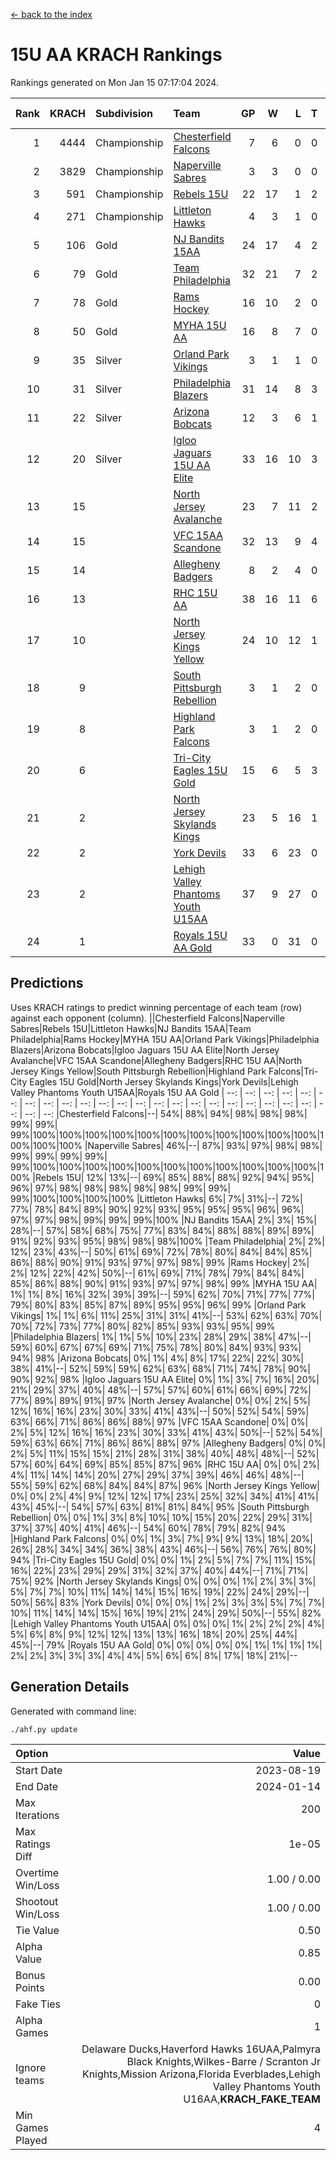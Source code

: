 [<- back to the index](readme.md)
# 15U AA KRACH Rankings
Rankings generated on Mon Jan 15 07:17:04 2024.

Rank|KRACH|Subdivision|Team|GP|W|L|T|OTW|OTL|SoS|Exp Wins|Win Diff
---:|---:|:---|:---|---:|---:|---:|---:|---:|---:|---:|---:|---:
1|4444|Championship|[Chesterfield Falcons](https://gamesheetstats.com/seasons/3659/teams/143334/schedule)|7|6|0|0|1|0|97|7.8|-0.0
2|3829|Championship|[Naperville Sabres](https://gamesheetstats.com/seasons/3659/teams/143335/schedule)|3|3|0|0|0|0|165|3.8|-0.0
3|591|Championship|[Rebels 15U](https://gamesheetstats.com/seasons/3659/teams/140654/schedule)|22|17|1|2|1|1|403|19.8|-0.0
4|271|Championship|[Littleton Hawks](https://gamesheetstats.com/seasons/3659/teams/177078/schedule)|4|3|1|0|0|0|149|3.8|-0.0
5|106|Gold|[NJ Bandits 15AA](https://gamesheetstats.com/seasons/3659/teams/140648/schedule)|24|17|4|2|0|1|93|18.9|0.0
6|79|Gold|[Team Philadelphia](https://gamesheetstats.com/seasons/3659/teams/140657/schedule)|32|21|7|2|2|0|82|24.9|0.0
7|78|Gold|[Rams Hockey](https://gamesheetstats.com/seasons/3659/teams/140653/schedule)|16|10|2|0|2|2|285|12.9|0.0
8|50|Gold|[MYHA 15U AA](https://gamesheetstats.com/seasons/3659/teams/140647/schedule)|16|8|7|0|1|0|555|9.9|0.0
9|35|Silver|[Orland Park Vikings](https://gamesheetstats.com/seasons/3659/teams/198224/schedule)|3|1|1|0|1|0|20|2.9|0.0
10|31|Silver|[Philadelphia Blazers](https://gamesheetstats.com/seasons/3659/teams/140652/schedule)|31|14|8|3|5|1|25|21.4|0.0
11|22|Silver|[Arizona Bobcats](https://gamesheetstats.com/seasons/3659/teams/143338/schedule)|12|3|6|1|0|2|446|4.4|0.0
12|20|Silver|[Igloo Jaguars 15U AA Elite](https://gamesheetstats.com/seasons/3659/teams/140645/schedule)|33|16|10|3|2|2|24|20.4|0.0
13|15||[North Jersey Avalanche](https://gamesheetstats.com/seasons/3659/teams/140649/schedule)|23|7|11|2|2|1|217|10.9|0.0
14|15||[VFC 15AA Scandone](https://gamesheetstats.com/seasons/3659/teams/140659/schedule)|32|13|9|4|2|4|175|17.9|0.0
15|14||[Allegheny Badgers](https://gamesheetstats.com/seasons/3659/teams/143336/schedule)|8|2|4|0|1|1|571|3.9|0.0
16|13||[RHC 15U AA](https://gamesheetstats.com/seasons/3659/teams/140655/schedule)|38|16|11|6|0|5|57|19.9|0.0
17|10||[North Jersey Kings Yellow](https://gamesheetstats.com/seasons/3659/teams/140650/schedule)|24|10|12|1|1|0|47|12.4|0.0
18|9||[South Pittsburgh Rebellion](https://gamesheetstats.com/seasons/3659/teams/144442/schedule)|3|1|2|0|0|0|157|1.9|0.0
19|8||[Highland Park Falcons](https://gamesheetstats.com/seasons/3659/teams/198223/schedule)|3|1|2|0|0|0|28|1.9|0.0
20|6||[Tri-City Eagles 15U Gold](https://gamesheetstats.com/seasons/3659/teams/140658/schedule)|15|6|5|3|0|1|17|8.4|0.0
21|2||[North Jersey Skylands Kings](https://gamesheetstats.com/seasons/3659/teams/140651/schedule)|23|5|16|1|0|1|92|6.4|0.0
22|2||[York Devils](https://gamesheetstats.com/seasons/3659/teams/140660/schedule)|33|6|23|0|2|2|41|8.9|0.0
23|2||[Lehigh Valley Phantoms Youth U15AA](https://gamesheetstats.com/seasons/3659/teams/140646/schedule)|37|9|27|0|0|1|135|9.9|0.0
24|1||[Royals 15U AA Gold](https://gamesheetstats.com/seasons/3659/teams/140656/schedule)|33|0|31|0|2|0|23|2.9|0.0

## Predictions
Uses KRACH ratings to predict winning percentage of each team (row) against each opponent (column).
||Chesterfield Falcons|Naperville Sabres|Rebels 15U|Littleton Hawks|NJ Bandits 15AA|Team Philadelphia|Rams Hockey|MYHA 15U AA|Orland Park Vikings|Philadelphia Blazers|Arizona Bobcats|Igloo Jaguars 15U AA Elite|North Jersey Avalanche|VFC 15AA Scandone|Allegheny Badgers|RHC 15U AA|North Jersey Kings Yellow|South Pittsburgh Rebellion|Highland Park Falcons|Tri-City Eagles 15U Gold|North Jersey Skylands Kings|York Devils|Lehigh Valley Phantoms Youth U15AA|Royals 15U AA Gold
| --: | --: | --: | --: | --: | --: | --: | --: | --: | --: | --: | --: | --: | --: | --: | --: | --: | --: | --: | --: | --: | --: | --: | --: | --: 
|Chesterfield Falcons|--| 54%| 88%| 94%| 98%| 98%| 98%| 99%| 99%| 99%|100%|100%|100%|100%|100%|100%|100%|100%|100%|100%|100%|100%|100%|100%
|Naperville Sabres| 46%|--| 87%| 93%| 97%| 98%| 98%| 99%| 99%| 99%| 99%| 99%|100%|100%|100%|100%|100%|100%|100%|100%|100%|100%|100%|100%
|Rebels 15U| 12%| 13%|--| 69%| 85%| 88%| 88%| 92%| 94%| 95%| 96%| 97%| 98%| 98%| 98%| 98%| 98%| 99%| 99%| 99%|100%|100%|100%|100%
|Littleton Hawks|  6%|  7%| 31%|--| 72%| 77%| 78%| 84%| 89%| 90%| 92%| 93%| 95%| 95%| 95%| 96%| 96%| 97%| 97%| 98%| 99%| 99%| 99%|100%
|NJ Bandits 15AA|  2%|  3%| 15%| 28%|--| 57%| 58%| 68%| 75%| 77%| 83%| 84%| 88%| 88%| 89%| 89%| 91%| 92%| 93%| 95%| 98%| 98%| 98%|100%
|Team Philadelphia|  2%|  2%| 12%| 23%| 43%|--| 50%| 61%| 69%| 72%| 78%| 80%| 84%| 84%| 85%| 86%| 88%| 90%| 91%| 93%| 97%| 97%| 98%| 99%
|Rams Hockey|  2%|  2%| 12%| 22%| 42%| 50%|--| 61%| 69%| 71%| 78%| 79%| 84%| 84%| 85%| 86%| 88%| 90%| 91%| 93%| 97%| 97%| 98%| 99%
|MYHA 15U AA|  1%|  1%|  8%| 16%| 32%| 39%| 39%|--| 59%| 62%| 70%| 71%| 77%| 77%| 79%| 80%| 83%| 85%| 87%| 89%| 95%| 95%| 96%| 99%
|Orland Park Vikings|  1%|  1%|  6%| 11%| 25%| 31%| 31%| 41%|--| 53%| 62%| 63%| 70%| 70%| 72%| 73%| 77%| 80%| 82%| 85%| 93%| 93%| 95%| 99%
|Philadelphia Blazers|  1%|  1%|  5%| 10%| 23%| 28%| 29%| 38%| 47%|--| 59%| 60%| 67%| 67%| 69%| 71%| 75%| 78%| 80%| 84%| 93%| 93%| 94%| 98%
|Arizona Bobcats|  0%|  1%|  4%|  8%| 17%| 22%| 22%| 30%| 38%| 41%|--| 52%| 59%| 59%| 62%| 63%| 68%| 71%| 74%| 78%| 90%| 90%| 92%| 98%
|Igloo Jaguars 15U AA Elite|  0%|  1%|  3%|  7%| 16%| 20%| 21%| 29%| 37%| 40%| 48%|--| 57%| 57%| 60%| 61%| 66%| 69%| 72%| 77%| 89%| 89%| 91%| 97%
|North Jersey Avalanche|  0%|  0%|  2%|  5%| 12%| 16%| 16%| 23%| 30%| 33%| 41%| 43%|--| 50%| 52%| 54%| 59%| 63%| 66%| 71%| 86%| 86%| 88%| 97%
|VFC 15AA Scandone|  0%|  0%|  2%|  5%| 12%| 16%| 16%| 23%| 30%| 33%| 41%| 43%| 50%|--| 52%| 54%| 59%| 63%| 66%| 71%| 86%| 86%| 88%| 97%
|Allegheny Badgers|  0%|  0%|  2%|  5%| 11%| 15%| 15%| 21%| 28%| 31%| 38%| 40%| 48%| 48%|--| 52%| 57%| 60%| 64%| 69%| 85%| 85%| 87%| 96%
|RHC 15U AA|  0%|  0%|  2%|  4%| 11%| 14%| 14%| 20%| 27%| 29%| 37%| 39%| 46%| 46%| 48%|--| 55%| 59%| 62%| 68%| 84%| 84%| 87%| 96%
|North Jersey Kings Yellow|  0%|  0%|  2%|  4%|  9%| 12%| 12%| 17%| 23%| 25%| 32%| 34%| 41%| 41%| 43%| 45%|--| 54%| 57%| 63%| 81%| 81%| 84%| 95%
|South Pittsburgh Rebellion|  0%|  0%|  1%|  3%|  8%| 10%| 10%| 15%| 20%| 22%| 29%| 31%| 37%| 37%| 40%| 41%| 46%|--| 54%| 60%| 78%| 79%| 82%| 94%
|Highland Park Falcons|  0%|  0%|  1%|  3%|  7%|  9%|  9%| 13%| 18%| 20%| 26%| 28%| 34%| 34%| 36%| 38%| 43%| 46%|--| 56%| 76%| 76%| 80%| 94%
|Tri-City Eagles 15U Gold|  0%|  0%|  1%|  2%|  5%|  7%|  7%| 11%| 15%| 16%| 22%| 23%| 29%| 29%| 31%| 32%| 37%| 40%| 44%|--| 71%| 71%| 75%| 92%
|North Jersey Skylands Kings|  0%|  0%|  0%|  1%|  2%|  3%|  3%|  5%|  7%|  7%| 10%| 11%| 14%| 14%| 15%| 16%| 19%| 22%| 24%| 29%|--| 50%| 56%| 83%
|York Devils|  0%|  0%|  0%|  1%|  2%|  3%|  3%|  5%|  7%|  7%| 10%| 11%| 14%| 14%| 15%| 16%| 19%| 21%| 24%| 29%| 50%|--| 55%| 82%
|Lehigh Valley Phantoms Youth U15AA|  0%|  0%|  0%|  1%|  2%|  2%|  2%|  4%|  5%|  6%|  8%|  9%| 12%| 12%| 13%| 13%| 16%| 18%| 20%| 25%| 44%| 45%|--| 79%
|Royals 15U AA Gold|  0%|  0%|  0%|  0%|  0%|  1%|  1%|  1%|  1%|  2%|  2%|  3%|  3%|  3%|  4%|  4%|  5%|  6%|  6%|  8%| 17%| 18%| 21%|--

## Generation Details

Generated with command line:
```
./ahf.py update
```

| Option | Value |
| :----- | ----: |
| Start Date | 2023-08-19 |
| End Date | 2024-01-14 |
| Max Iterations | 200 |
| Max Ratings Diff | 1e-05 |
| Overtime Win/Loss | 1.00 / 0.00 |
| Shootout Win/Loss | 1.00 / 0.00 |
| Tie Value | 0.50 |
| Alpha Value | 0.85 |
| Bonus Points | 0.00 |
| Fake Ties | 0 |
| Alpha Games | 1 |
| Ignore teams | Delaware Ducks,Haverford Hawks 16UAA,Palmyra Black Knights,Wilkes-Barre / Scranton Jr Knights,Mission Arizona,Florida Everblades,Lehigh Valley Phantoms Youth U16AA,__KRACH_FAKE_TEAM__ |
| Min Games Played | 4 |


